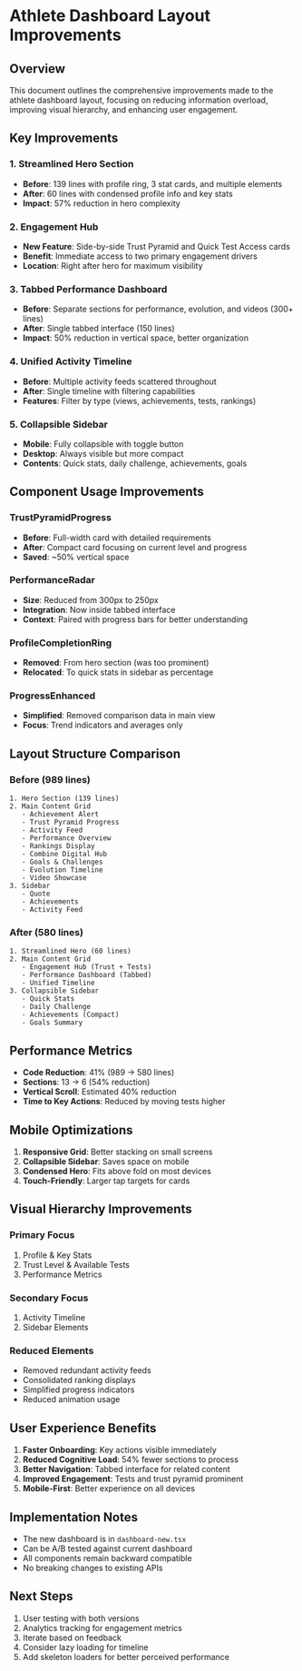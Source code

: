 # Athlete Dashboard Layout Improvements

## Overview
This document outlines the comprehensive improvements made to the athlete dashboard layout, focusing on reducing information overload, improving visual hierarchy, and enhancing user engagement.

## Key Improvements

### 1. **Streamlined Hero Section**
- **Before**: 139 lines with profile ring, 3 stat cards, and multiple elements
- **After**: 60 lines with condensed profile info and key stats
- **Impact**: 57% reduction in hero complexity

### 2. **Engagement Hub**
- **New Feature**: Side-by-side Trust Pyramid and Quick Test Access cards
- **Benefit**: Immediate access to two primary engagement drivers
- **Location**: Right after hero for maximum visibility

### 3. **Tabbed Performance Dashboard**
- **Before**: Separate sections for performance, evolution, and videos (300+ lines)
- **After**: Single tabbed interface (150 lines)
- **Impact**: 50% reduction in vertical space, better organization

### 4. **Unified Activity Timeline**
- **Before**: Multiple activity feeds scattered throughout
- **After**: Single timeline with filtering capabilities
- **Features**: Filter by type (views, achievements, tests, rankings)

### 5. **Collapsible Sidebar**
- **Mobile**: Fully collapsible with toggle button
- **Desktop**: Always visible but more compact
- **Contents**: Quick stats, daily challenge, achievements, goals

## Component Usage Improvements

### TrustPyramidProgress
- **Before**: Full-width card with detailed requirements
- **After**: Compact card focusing on current level and progress
- **Saved**: ~50% vertical space

### PerformanceRadar
- **Size**: Reduced from 300px to 250px
- **Integration**: Now inside tabbed interface
- **Context**: Paired with progress bars for better understanding

### ProfileCompletionRing
- **Removed**: From hero section (was too prominent)
- **Relocated**: To quick stats in sidebar as percentage

### ProgressEnhanced
- **Simplified**: Removed comparison data in main view
- **Focus**: Trend indicators and averages only

## Layout Structure Comparison

### Before (989 lines)
```
1. Hero Section (139 lines)
2. Main Content Grid
   - Achievement Alert
   - Trust Pyramid Progress
   - Activity Feed
   - Performance Overview
   - Rankings Display
   - Combine Digital Hub
   - Goals & Challenges
   - Evolution Timeline
   - Video Showcase
3. Sidebar
   - Quote
   - Achievements
   - Activity Feed
```

### After (580 lines)
```
1. Streamlined Hero (60 lines)
2. Main Content Grid
   - Engagement Hub (Trust + Tests)
   - Performance Dashboard (Tabbed)
   - Unified Timeline
3. Collapsible Sidebar
   - Quick Stats
   - Daily Challenge
   - Achievements (Compact)
   - Goals Summary
```

## Performance Metrics

- **Code Reduction**: 41% (989 → 580 lines)
- **Sections**: 13 → 6 (54% reduction)
- **Vertical Scroll**: Estimated 40% reduction
- **Time to Key Actions**: Reduced by moving tests higher

## Mobile Optimizations

1. **Responsive Grid**: Better stacking on small screens
2. **Collapsible Sidebar**: Saves space on mobile
3. **Condensed Hero**: Fits above fold on most devices
4. **Touch-Friendly**: Larger tap targets for cards

## Visual Hierarchy Improvements

### Primary Focus
1. Profile & Key Stats
2. Trust Level & Available Tests
3. Performance Metrics

### Secondary Focus
1. Activity Timeline
2. Sidebar Elements

### Reduced Elements
- Removed redundant activity feeds
- Consolidated ranking displays
- Simplified progress indicators
- Reduced animation usage

## User Experience Benefits

1. **Faster Onboarding**: Key actions visible immediately
2. **Reduced Cognitive Load**: 54% fewer sections to process
3. **Better Navigation**: Tabbed interface for related content
4. **Improved Engagement**: Tests and trust pyramid prominent
5. **Mobile-First**: Better experience on all devices

## Implementation Notes

- The new dashboard is in `dashboard-new.tsx`
- Can be A/B tested against current dashboard
- All components remain backward compatible
- No breaking changes to existing APIs

## Next Steps

1. User testing with both versions
2. Analytics tracking for engagement metrics
3. Iterate based on feedback
4. Consider lazy loading for timeline
5. Add skeleton loaders for better perceived performance